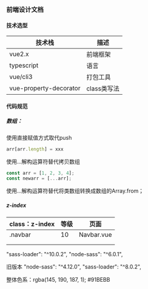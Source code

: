 ### 前端设计文档

#### 技术选型

| 技术栈                 | 描述        |
| ---------------------- | ----------- |
| vue2.x                 | 前端框架    |
| typescript             | 语言        |
| vue/cli3               | 打包工具    |
| vue-property-decorator | class类写法 |

#### 代码规范

##### 数组：

使用直接赋值方式取代push

```typescript
arr[arr.length] = xxx
```

使用...解构运算符替代拷贝数组

```typescript
const arr = [1, 2, 3, 4];
const newarr = [...arr];
```

使用...解构运算符替代将类数组转换成数组的Array.from；

##### z-index

| class：z-index | 等级 | 页面       |
| -------------- | ---- | ---------- |
| .navbar        | 10   | Navbar.vue |
|                |      |            |
|                |      |            |

"sass-loader": "^10.0.2",
"node-sass": "^6.0.1",

旧版本
 "node-sass": "^4.12.0",
    "sass-loader": "^8.0.2",

整体色系：rgba(145, 190, 187, 1); #91BEBB

